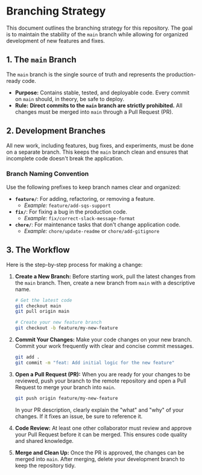 # Branching Strategy

This document outlines the branching strategy for this repository. The goal is to maintain the stability of the `main` branch while allowing for organized development of new features and fixes.

## 1. The `main` Branch

The `main` branch is the single source of truth and represents the production-ready code.

* **Purpose:** Contains stable, tested, and deployable code. Every commit on `main` should, in theory, be safe to deploy.
* **Rule:** **Direct commits to the `main` branch are strictly prohibited.** All changes must be merged into `main` through a Pull Request (PR).

## 2. Development Branches

All new work, including features, bug fixes, and experiments, must be done on a separate branch. This keeps the `main` branch clean and ensures that incomplete code doesn't break the application.

### Branch Naming Convention

Use the following prefixes to keep branch names clear and organized:

* **`feature/`**: For adding, refactoring, or removing a feature.
    * *Example:* `feature/add-sqs-support`
* **`fix/`**: For fixing a bug in the production code.
    * *Example:* `fix/correct-slack-message-format`
* **`chore/`**: For maintenance tasks that don't change application code.
    * *Example:* `chore/update-readme` or `chore/add-gitignore`

## 3. The Workflow

Here is the step-by-step process for making a change:

1.  **Create a New Branch:**
    Before starting work, pull the latest changes from the `main` branch. Then, create a new branch from `main` with a descriptive name.
    ```bash
    # Get the latest code
    git checkout main
    git pull origin main

    # Create your new feature branch
    git checkout -b feature/my-new-feature
    ```

2.  **Commit Your Changes:**
    Make your code changes on your new branch. Commit your work frequently with clear and concise commit messages.
    ```bash
    git add .
    git commit -m "feat: Add initial logic for the new feature"
    ```

3.  **Open a Pull Request (PR):**
    When you are ready for your changes to be reviewed, push your branch to the remote repository and open a Pull Request to merge your branch into `main`.
    ```bash
    git push origin feature/my-new-feature
    ```
    In your PR description, clearly explain the "what" and "why" of your changes. If it fixes an issue, be sure to reference it.

4.  **Code Review:**
    At least one other collaborator must review and approve your Pull Request before it can be merged. This ensures code quality and shared knowledge.

5.  **Merge and Clean Up:**
    Once the PR is approved, the changes can be merged into `main`. After merging, delete your development branch to keep the repository tidy.